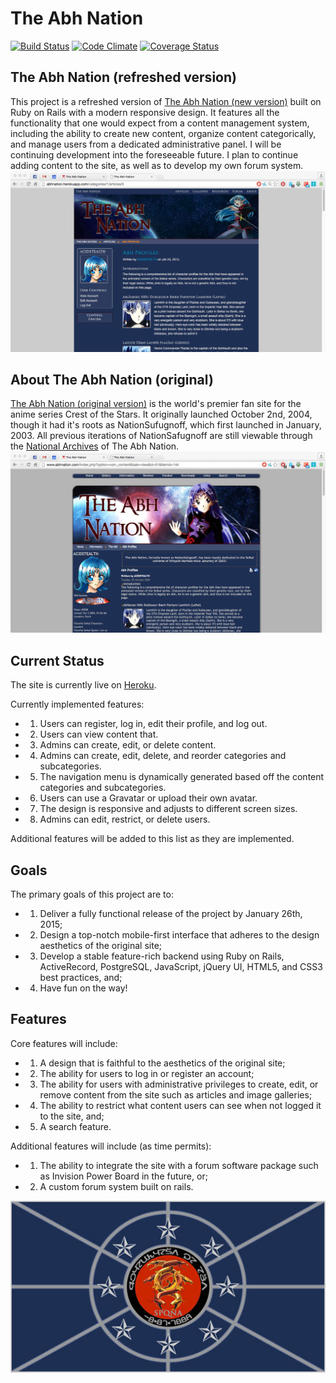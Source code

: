# The Abh Nation
[![Build Status](https://travis-ci.org/danielbonnell/abhnation-rails.svg?branch=master)](https://travis-ci.org/danielbonnell/abhnation-rails)
[![Code Climate](https://codeclimate.com/github/danielbonnell/abhnation-rails.png)](https://codeclimate.com/github/danielbonnell/abhnation-rails)
[![Coverage Status](https://coveralls.io/repos/danielbonnell/abhnation-rails/badge.png)](https://coveralls.io/r/danielbonnell/abhnation-rails)


## The Abh Nation (refreshed version)
This project is a refreshed version of [The Abh Nation (new version)](http://abhnation.herokuapp.com/) built on Ruby on Rails with a modern responsive design. It features all the functionality that one would expect from a content management system, including the ability to create new content, organize content categorically, and manage users from a dedicated administrative panel. I will be continuing development into the foreseeable future. I plan to continue adding content to the site, as well as to develop my own forum system.
![The Abh Nation](https://github.com/danielbonnell/abhnation-rails/blob/master/new_site.png)

## About The Abh Nation (original)
[The Abh Nation (original version)](http://www.abhnation.com/) is the world's premier fan site for the anime series Crest of the Stars. It originally launched October 2nd, 2004, though it had it's roots as NationSufugnoff, which first launched in January, 2003. All previous iterations of NationSafugnoff are still viewable through the [National Archives](http://archives.abhnation.com/) of The Abh Nation.
![The Abh Nation](https://github.com/danielbonnell/abhnation-rails/blob/master/original_site.png)


## Current Status
The site is currently live on [Heroku](http://abhnation.herokuapp.com/).

Currently implemented features:
* 1. Users can register, log in, edit their profile, and log out.
* 2. Users can view content that.
* 3. Admins can create, edit, or delete content.
* 4. Admins can create, edit, delete, and reorder categories and subcategories.
* 5. The navigation menu is dynamically generated based off the content categories and subcategories.
* 6. Users can use a Gravatar or upload their own avatar.
* 7. The design is responsive and adjusts to different screen sizes.
* 8. Admins can edit, restrict, or delete users.

Additional features will be added to this list as they are implemented.

## Goals
The primary goals of this project are to:
* 1. Deliver a fully functional release of the project by January 26th, 2015;
* 2. Design a top-notch mobile-first interface that adheres to the design aesthetics of the original site;
* 3. Develop a stable feature-rich backend using Ruby on Rails, ActiveRecord, PostgreSQL, JavaScript, jQuery UI, HTML5, and CSS3 best practices, and;
* 4. Have fun on the way!

## Features
Core features will include:
* 1. A design that is faithful to the aesthetics of the original site;
* 2. The ability for users to log in or register an account;
* 3. The ability for users with administrative privileges to create, edit, or remove content from the site such as articles and image galleries;
* 4. The ability to restrict what content users can see when not logged it to the site, and;
* 5. A search feature.

Additional features will include (as time permits):
* 1. The ability to integrate the site with a forum software package such as Invision Power Board in the future, or;
* 2. A custom forum system built on rails.

![The Abh Nation](https://github.com/danielbonnell/abhnation-rails/blob/master/Abh_Flag.jpg)
